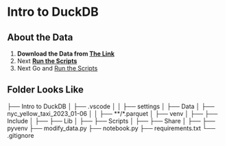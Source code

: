 # Intro to DuckDB

## About the Data

1. **Download the Data from [The Link](https://www.nyc.gov/site/tlc/about/tlc-trip-record-data.page)**
2. Next **[Run the Scripts](https://github.com/SaibalPatraDS/Data-Engineering/blob/623fa5240a10be1f8976591e64c0548bb8ee7dae/Intro%20to%20DuckDB/modify_data.py)**
3. Next Go and [Run the Scripts](https://github.com/SaibalPatraDS/Data-Engineering/blob/623fa5240a10be1f8976591e64c0548bb8ee7dae/Intro%20to%20DuckDB/notebook.py)


## Folder Looks Like

├── Intro to DuckDB
│   ├── .vscode
│   │   ├── settings
│   ├── Data
│   ├── nyc_yellow_taxi_2023_01-06
│   │   ├── **/*.parquet
│   ├── venv
│   ├── ├── Include
│   ├── ├── Lib
│   ├── ├── Scripts
│   ├── ├── Share
│   ├── ├── pyvenv
├── modify_data.py
├── notebook.py
├── requirements.txt
└── .gitignore

